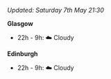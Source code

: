 *Updated: Saturday 7th May 21:30*

**Glasgow**

* 22h - 9h: :cloud: Cloudy

**Edinburgh**

* 22h - 9h: :cloud: Cloudy
